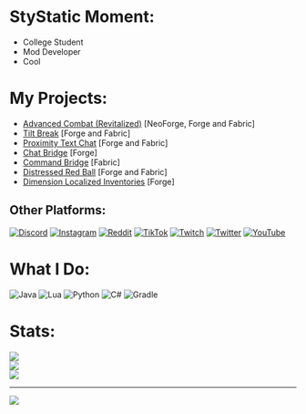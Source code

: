 # StyStatic Moment:
- College Student
- Mod Developer
- Cool

# My Projects:
- [Advanced Combat (Revitalized)](https://legacy.curseforge.com/minecraft/mc-mods/advanced-combat-revitalized) [NeoForge, Forge and Fabric]
- [Tilt Break](https://legacy.curseforge.com/minecraft/mc-mods/tilt-break) [Forge and Fabric]
- [Proximity Text Chat](https://legacy.curseforge.com/minecraft/mc-mods/proximity-text-chat) [Forge and Fabric]
- [Chat Bridge](https://legacy.curseforge.com/minecraft/mc-mods/chat-bridge) [Forge]
- [Command Bridge](https://legacy.curseforge.com/minecraft/mc-mods/command-bridge) [Fabric]
- [Distressed Red Ball](https://legacy.curseforge.com/minecraft/mc-mods/distressed-red-ball) [Forge and Fabric]
- [Dimension Localized Inventories](https://legacy.curseforge.com/minecraft/mc-mods/dimension-localized-inventories) [Forge]

## Other Platforms:
[![Discord](https://img.shields.io/badge/Discord-%237289DA.svg?logo=discord&logoColor=white)](https://discord.gg/rREUYu7HDV) [![Instagram](https://img.shields.io/badge/Instagram-%23E4405F.svg?logo=Instagram&logoColor=white)](https://instagram.com/realstystatic) [![Reddit](https://img.shields.io/badge/Reddit-%23FF4500.svg?logo=Reddit&logoColor=white)](https://reddit.com/user/stystatic) [![TikTok](https://img.shields.io/badge/TikTok-%23000000.svg?logo=TikTok&logoColor=white)](https://tiktok.com/@stystatic) [![Twitch](https://img.shields.io/badge/Twitch-%239146FF.svg?logo=Twitch&logoColor=white)](https://twitch.tv/stystatic) [![Twitter](https://img.shields.io/badge/Twitter-%231DA1F2.svg?logo=Twitter&logoColor=white)](https://twitter.com/stystatic) [![YouTube](https://img.shields.io/badge/YouTube-%23FF0000.svg?logo=YouTube&logoColor=white)](https://youtube.com/@stystatic) 

# What I Do:
![Java](https://img.shields.io/badge/java-%23ED8B00.svg?style=for-the-badge&logo=openjdk&logoColor=white) ![Lua](https://img.shields.io/badge/lua-%232C2D72.svg?style=for-the-badge&logo=lua&logoColor=white) ![Python](https://img.shields.io/badge/python-3670A0?style=for-the-badge&logo=python&logoColor=ffdd54) ![C#](https://img.shields.io/badge/c%23-%23239120.svg?style=for-the-badge&logo=csharp&logoColor=white) ![Gradle](https://img.shields.io/badge/Gradle-02303A.svg?style=for-the-badge&logo=Gradle&logoColor=white)
# Stats:
![](https://github-readme-stats.vercel.app/api?username=stystatic&theme=dark&hide_border=false&include_all_commits=true&count_private=true)<br/>
![](https://github-readme-streak-stats.herokuapp.com/?user=stystatic&theme=dark&hide_border=false)<br/>
![](https://github-readme-stats.vercel.app/api/top-langs/?username=stystatic&theme=dark&hide_border=false&include_all_commits=true&count_private=true&layout=compact)

---
[![](https://visitcount.itsvg.in/api?id=stystatic&icon=2&color=4)](https://visitcount.itsvg.in)

<!-- Proudly created with GPRM ( https://gprm.itsvg.in ) -->
